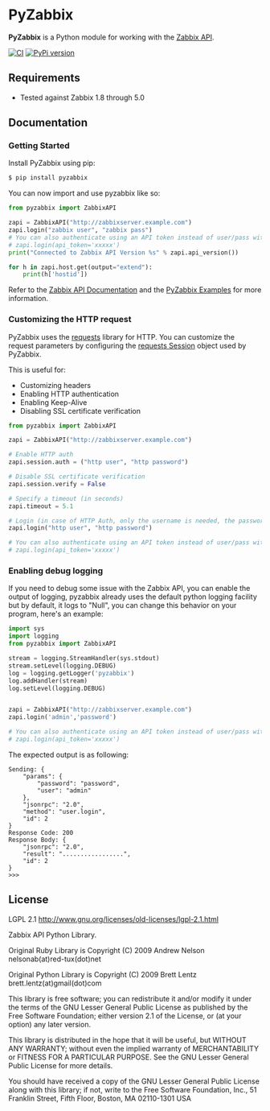 # PyZabbix

**PyZabbix** is a Python module for working with the [Zabbix API](https://www.zabbix.com/documentation/current/manual/api/reference).

[![CI](https://github.com/lukecyca/pyzabbix/actions/workflows/ci.yml/badge.svg)](https://github.com/lukecyca/pyzabbix/actions/workflows/ci.yml)
[![PyPi version](https://img.shields.io/pypi/v/pyzabbix.svg)](https://pypi.python.org/pypi/pyzabbix/)

## Requirements

- Tested against Zabbix 1.8 through 5.0

## Documentation

### Getting Started

Install PyZabbix using pip:

```bash
$ pip install pyzabbix
```

You can now import and use pyzabbix like so:

```python
from pyzabbix import ZabbixAPI

zapi = ZabbixAPI("http://zabbixserver.example.com")
zapi.login("zabbix user", "zabbix pass")
# You can also authenticate using an API token instead of user/pass with Zabbix >= 5.4
# zapi.login(api_token='xxxxx')
print("Connected to Zabbix API Version %s" % zapi.api_version())

for h in zapi.host.get(output="extend"):
    print(h['hostid'])
```

Refer to the [Zabbix API Documentation](https://www.zabbix.com/documentation/current/manual/api/reference) and the [PyZabbix Examples](https://github.com/lukecyca/pyzabbix/tree/master/examples) for more information.

### Customizing the HTTP request

PyZabbix uses the [requests](https://requests.readthedocs.io/en/master/) library for HTTP. You can customize the request parameters by configuring the [requests Session](https://requests.readthedocs.io/en/master/user/advanced/#session-objects) object used by PyZabbix.

This is useful for:

- Customizing headers
- Enabling HTTP authentication
- Enabling Keep-Alive
- Disabling SSL certificate verification

```python
from pyzabbix import ZabbixAPI

zapi = ZabbixAPI("http://zabbixserver.example.com")

# Enable HTTP auth
zapi.session.auth = ("http user", "http password")

# Disable SSL certificate verification
zapi.session.verify = False

# Specify a timeout (in seconds)
zapi.timeout = 5.1

# Login (in case of HTTP Auth, only the username is needed, the password, if passed, will be ignored)
zapi.login("http user", "http password")

# You can also authenticate using an API token instead of user/pass with Zabbix >= 5.4
# zapi.login(api_token='xxxxx')
```

### Enabling debug logging

If you need to debug some issue with the Zabbix API, you can enable the output of logging, pyzabbix already uses the default python logging facility but by default, it logs to "Null", you can change this behavior on your program, here's an example:

```python
import sys
import logging
from pyzabbix import ZabbixAPI

stream = logging.StreamHandler(sys.stdout)
stream.setLevel(logging.DEBUG)
log = logging.getLogger('pyzabbix')
log.addHandler(stream)
log.setLevel(logging.DEBUG)


zapi = ZabbixAPI("http://zabbixserver.example.com")
zapi.login('admin','password')

# You can also authenticate using an API token instead of user/pass with Zabbix >= 5.4
# zapi.login(api_token='xxxxx')

```

The expected output is as following:

```
Sending: {
    "params": {
        "password": "password",
        "user": "admin"
    },
    "jsonrpc": "2.0",
    "method": "user.login",
    "id": 2
}
Response Code: 200
Response Body: {
    "jsonrpc": "2.0",
    "result": ".................",
    "id": 2
}
>>>
```

## License

LGPL 2.1 http://www.gnu.org/licenses/old-licenses/lgpl-2.1.html

Zabbix API Python Library.

Original Ruby Library is Copyright (C) 2009 Andrew Nelson nelsonab(at)red-tux(dot)net

Original Python Library is Copyright (C) 2009 Brett Lentz brett.lentz(at)gmail(dot)com

This library is free software; you can redistribute it and/or
modify it under the terms of the GNU Lesser General Public
License as published by the Free Software Foundation; either
version 2.1 of the License, or (at your option) any later version.

This library is distributed in the hope that it will be useful,
but WITHOUT ANY WARRANTY; without even the implied warranty of
MERCHANTABILITY or FITNESS FOR A PARTICULAR PURPOSE. See the GNU
Lesser General Public License for more details.

You should have received a copy of the GNU Lesser General Public
License along with this library; if not, write to the Free Software
Foundation, Inc., 51 Franklin Street, Fifth Floor, Boston, MA 02110-1301 USA
